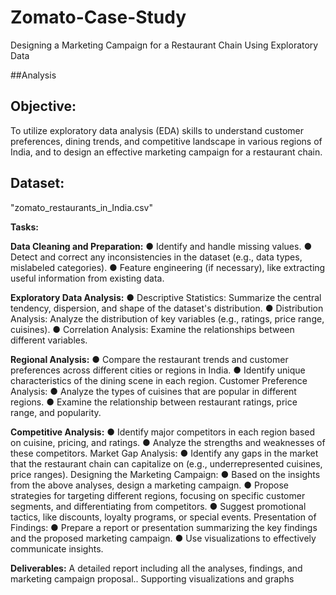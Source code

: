 # Zomato-Case-Study
Designing a Marketing Campaign for a
Restaurant Chain Using Exploratory Data

##Analysis

## Objective:
To utilize exploratory data analysis (EDA) skills to understand customer preferences,
dining trends, and competitive landscape in various regions of India, and to design
an effective marketing campaign for a restaurant chain.

## Dataset:
"zomato_restaurants_in_India.csv"

**Tasks:**

**Data Cleaning and Preparation:**
● Identify and handle missing values.
● Detect and correct any inconsistencies in the dataset (e.g., data types,
mislabeled categories).
● Feature engineering (if necessary), like extracting useful information from
existing data.

**Exploratory Data Analysis:**
● Descriptive Statistics: Summarize the central tendency, dispersion, and shape
of the dataset's distribution.
● Distribution Analysis: Analyze the distribution of key variables (e.g., ratings,
price range, cuisines).
● Correlation Analysis: Examine the relationships between different variables.

**Regional Analysis:**
● Compare the restaurant trends and customer preferences across different
cities or regions in India.
● Identify unique characteristics of the dining scene in each region.
Customer Preference Analysis:
● Analyze the types of cuisines that are popular in different regions.
● Examine the relationship between restaurant ratings, price range, and
popularity.

**Competitive Analysis:**
● Identify major competitors in each region based on cuisine, pricing, and
ratings.
● Analyze the strengths and weaknesses of these competitors.
Market Gap Analysis:
● Identify any gaps in the market that the restaurant chain can capitalize on
(e.g., underrepresented cuisines, price ranges).
Designing the Marketing Campaign:
● Based on the insights from the above analyses, design a marketing
campaign.
● Propose strategies for targeting different regions, focusing on specific
customer segments, and differentiating from competitors.
● Suggest promotional tactics, like discounts, loyalty programs, or special
events.
Presentation of Findings:
● Prepare a report or presentation summarizing the key findings and the
proposed marketing campaign.
● Use visualizations to effectively communicate insights.

**Deliverables:**
A detailed report including all the analyses, findings, and marketing campaign
proposal..
Supporting visualizations and graphs
